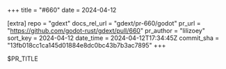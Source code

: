 +++
title = "#660"
date = 2024-04-12

[extra]
repo = "gdext"
docs_rel_url = "gdext/pr-660/godot"
pr_url = "https://github.com/godot-rust/gdext/pull/660"
pr_author = "lilizoey"
sort_key = 2024-04-12
date_time = 2024-04-12T17:34:45Z
commit_sha = "13fb018cc1ca145d01884e8dc0bc43b7b3ac7895"
+++

$PR_TITLE
